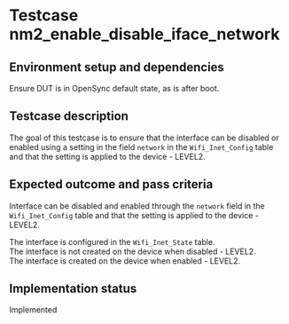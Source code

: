 # Testcase nm2_enable_disable_iface_network

## Environment setup and dependencies

Ensure DUT is in OpenSync default state, as is after boot.

## Testcase description

The goal of this testcase is to ensure that the interface can be disabled or enabled using a setting in the field
`network` in the `Wifi_Inet_Config` table and that the setting is applied to the device - LEVEL2.

## Expected outcome and pass criteria

Interface can be disabled and enabled through the `network` field in the `Wifi_Inet_Config` table and that the setting
is applied to the device - LEVEL2.

The interface is configured in the `Wifi_Inet_State` table.\
The interface is not created on the device when disabled -
LEVEL2.\
The interface is created on the device when enabled - LEVEL2.

## Implementation status

Implemented
